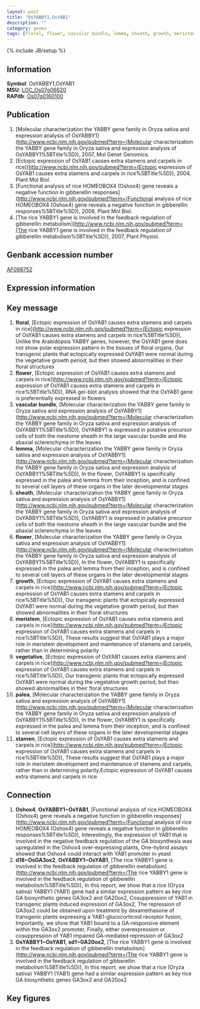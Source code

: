 ```yaml
---
layout: post
title: "OsYABBY1,OsYAB1"
description: ""
category: genes
tags: [floral, flower, vascular bundle, lemma, sheath, growth, meristem, vegetative, palea, stamen, Gene]
---
```

{% include JB/setup %}

## Information
__Symbol__: OsYABBY1,OsYAB1  
__MSU__: [LOC_Os07g06620](http://rice.plantbiology.msu.edu/cgi-bin/ORF_infopage.cgi?orf=LOC_Os07g06620)  
__RAPdb__: [Os07g0160100](http://rapdb.dna.affrc.go.jp/viewer/gbrowse_details/irgsp1?name=Os07g0160100)  

## Publication
1. [Molecular characterization the YABBY gene family in Oryza sativa and expression analysis of OsYABBY1](http://www.ncbi.nlm.nih.gov/pubmed?term=(Molecular characterization the YABBY gene family in Oryza sativa and expression analysis of OsYABBY1%5BTitle%5D)), 2007, Mol Genet Genomics.
2. [Ectopic expression of OsYAB1 causes extra stamens and carpels in rice](http://www.ncbi.nlm.nih.gov/pubmed?term=(Ectopic expression of OsYAB1 causes extra stamens and carpels in rice%5BTitle%5D)), 2004, Plant Mol Biol.
3. [Functional analysis of rice HOMEOBOX4 (Oshox4) gene reveals a negative function in gibberellin responses](http://www.ncbi.nlm.nih.gov/pubmed?term=(Functional analysis of rice HOMEOBOX4 (Oshox4) gene reveals a negative function in gibberellin responses%5BTitle%5D)), 2008, Plant Mol Biol.
4. [The rice YABBY1 gene is involved in the feedback regulation of gibberellin metabolism](http://www.ncbi.nlm.nih.gov/pubmed?term=(The rice YABBY1 gene is involved in the feedback regulation of gibberellin metabolism%5BTitle%5D)), 2007, Plant Physiol.

## Genbank accession number
[AF098752](http://www.ncbi.nlm.nih.gov/nuccore/AF098752)

## Expression information

## Key message
1. __floral__, [Ectopic expression of OsYAB1 causes extra stamens and carpels in rice](http://www.ncbi.nlm.nih.gov/pubmed?term=(Ectopic expression of OsYAB1 causes extra stamens and carpels in rice%5BTitle%5D)),  Unlike the Arabidopsis YABBY genes, however, the OsYAB1 gene does not show polar expression pattern in the tissues of floral organs, Our transgenic plants that ectopically expressed OsYAB1 were normal during the vegetative growth period, but then showed abnormalities in their floral structures
2. __flower__, [Ectopic expression of OsYAB1 causes extra stamens and carpels in rice](http://www.ncbi.nlm.nih.gov/pubmed?term=(Ectopic expression of OsYAB1 causes extra stamens and carpels in rice%5BTitle%5D)),  RNA gel-blot analysis showed that the OsYAB1 gene is preferentially expressed in flowers
3. __vascular bundle__, [Molecular characterization the YABBY gene family in Oryza sativa and expression analysis of OsYABBY1](http://www.ncbi.nlm.nih.gov/pubmed?term=(Molecular characterization the YABBY gene family in Oryza sativa and expression analysis of OsYABBY1%5BTitle%5D)),  OsYABBY1 is expressed in putative precursor cells of both the mestome sheath in the large vascular bundle and the abaxial sclerenchyma in the leaves
4. __lemma__, [Molecular characterization the YABBY gene family in Oryza sativa and expression analysis of OsYABBY1](http://www.ncbi.nlm.nih.gov/pubmed?term=(Molecular characterization the YABBY gene family in Oryza sativa and expression analysis of OsYABBY1%5BTitle%5D)),  In the flower, OsYABBY1 is specifically expressed in the palea and lemma from their inception, and is confined to several cell layers of these organs in the later developmental stages
5. __sheath__, [Molecular characterization the YABBY gene family in Oryza sativa and expression analysis of OsYABBY1](http://www.ncbi.nlm.nih.gov/pubmed?term=(Molecular characterization the YABBY gene family in Oryza sativa and expression analysis of OsYABBY1%5BTitle%5D)),  OsYABBY1 is expressed in putative precursor cells of both the mestome sheath in the large vascular bundle and the abaxial sclerenchyma in the leaves
6. __flower__, [Molecular characterization the YABBY gene family in Oryza sativa and expression analysis of OsYABBY1](http://www.ncbi.nlm.nih.gov/pubmed?term=(Molecular characterization the YABBY gene family in Oryza sativa and expression analysis of OsYABBY1%5BTitle%5D)),  In the flower, OsYABBY1 is specifically expressed in the palea and lemma from their inception, and is confined to several cell layers of these organs in the later developmental stages
7. __growth__, [Ectopic expression of OsYAB1 causes extra stamens and carpels in rice](http://www.ncbi.nlm.nih.gov/pubmed?term=(Ectopic expression of OsYAB1 causes extra stamens and carpels in rice%5BTitle%5D)),  Our transgenic plants that ectopically expressed OsYAB1 were normal during the vegetative growth period, but then showed abnormalities in their floral structures
8. __meristem__, [Ectopic expression of OsYAB1 causes extra stamens and carpels in rice](http://www.ncbi.nlm.nih.gov/pubmed?term=(Ectopic expression of OsYAB1 causes extra stamens and carpels in rice%5BTitle%5D)),  These results suggest that OsYAB1 plays a major role in meristem development and maintenance of stamens and carpels, rather than in determining polarity
9. __vegetative__, [Ectopic expression of OsYAB1 causes extra stamens and carpels in rice](http://www.ncbi.nlm.nih.gov/pubmed?term=(Ectopic expression of OsYAB1 causes extra stamens and carpels in rice%5BTitle%5D)),  Our transgenic plants that ectopically expressed OsYAB1 were normal during the vegetative growth period, but then showed abnormalities in their floral structures
10. __palea__, [Molecular characterization the YABBY gene family in Oryza sativa and expression analysis of OsYABBY1](http://www.ncbi.nlm.nih.gov/pubmed?term=(Molecular characterization the YABBY gene family in Oryza sativa and expression analysis of OsYABBY1%5BTitle%5D)),  In the flower, OsYABBY1 is specifically expressed in the palea and lemma from their inception, and is confined to several cell layers of these organs in the later developmental stages
11. __stamen__, [Ectopic expression of OsYAB1 causes extra stamens and carpels in rice](http://www.ncbi.nlm.nih.gov/pubmed?term=(Ectopic expression of OsYAB1 causes extra stamens and carpels in rice%5BTitle%5D)),  These results suggest that OsYAB1 plays a major role in meristem development and maintenance of stamens and carpels, rather than in determining polarity,Ectopic expression of OsYAB1 causes extra stamens and carpels in rice

## Connection
1. __Oshox4__, __OsYABBY1~OsYAB1__, [Functional analysis of rice HOMEOBOX4 (Oshox4) gene reveals a negative function in gibberellin responses](http://www.ncbi.nlm.nih.gov/pubmed?term=(Functional analysis of rice HOMEOBOX4 (Oshox4) gene reveals a negative function in gibberellin responses%5BTitle%5D)),  Interestingly, the expression of YAB1 that is involved in the negative feedback regulation of the GA biosynthesis was upregulated in the Oshox4 over-expressing plants, One-hybrid assays showed that Oshox4 could interact with YAB1 promoter in yeast
2. __d18~OsGA3ox2__, __OsYABBY1~OsYAB1__, [The rice YABBY1 gene is involved in the feedback regulation of gibberellin metabolism](http://www.ncbi.nlm.nih.gov/pubmed?term=(The rice YABBY1 gene is involved in the feedback regulation of gibberellin metabolism%5BTitle%5D)),  In this report, we show that a rice (Oryza sativa) YABBY1 (YAB1) gene had a similar expression pattern as key rice GA biosynthetic genes GA3ox2 and GA20ox2, Cosuppression of YAB1 in transgenic plants induced expression of GA3ox2, The repression of GA3ox2 could be obtained upon treatment by dexamethasone of transgenic plants expressing a YAB1-glucocorticoid receptor fusion, Importantly, we show that YAB1 bound to a GA-responsive element within the GA3ox2 promoter, Finally, either overexpression or cosuppression of YAB1 impaired GA-mediated repression of GA3ox2
3. __OsYABBY1~OsYAB1__, __sd1~GA20ox2__, [The rice YABBY1 gene is involved in the feedback regulation of gibberellin metabolism](http://www.ncbi.nlm.nih.gov/pubmed?term=(The rice YABBY1 gene is involved in the feedback regulation of gibberellin metabolism%5BTitle%5D)),  In this report, we show that a rice (Oryza sativa) YABBY1 (YAB1) gene had a similar expression pattern as key rice GA biosynthetic genes GA3ox2 and GA20ox2

## Key figures


